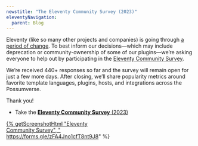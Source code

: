 ```yaml
---
newstitle: "The Eleventy Community Survey (2023)"
eleventyNavigation:
  parent: Blog
---
```


Eleventy (like so many other projects and companies) is going through [a period of change](https://www.zachleat.com/web/eleventy-side-project/). To best inform our decisions—which may include deprecation or community-ownership of some of our plugins—we’re asking everyone to help out by participating in the [Eleventy Community Survey](https://forms.gle/zFA4Jno1cfT8nt9J8).

We’re received 440+ responses so far and the survey will remain open for just a few more days. After closing, we’ll share popularity metrics around favorite template languages, plugins, hosts, and integrations across the Possumverse.

Thank you!

- Take the [**Eleventy Community Survey** (2023)](https://forms.gle/zFA4Jno1cfT8nt9J8)

<a href="https://forms.gle/zFA4Jno1cfT8nt9J8" style="display: block; max-width: 16em">{% getScreenshotHtml "Eleventy Community Survey", "https://forms.gle/zFA4Jno1cfT8nt9J8" %}</a>
